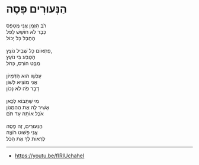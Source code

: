 # הַנְּעוּרִים פָּסֶה

רֹב הַזְּמַן אֲנִי מְטַפֵּס\
כְּבָר לֹא חוֹשֵׁשׁ לִפֹּל\
הַחֶבֶל כָּל יָכוֹל\
\
פִּתְאוֹם כָּל שְׁבִיל נוֹצֵץ,\
הַטֶּבַע בִּי נוֹעֵץ\
מַבָּט הוֹרֵס, כָּחֹל\
\
עַכְשָׁו הוּא הַדִּמְיוֹן\
אֲנִי מוֹצִיא לָשׁוֹן\
דָּבָר פֹּה לֹא נָכוֹן\
\
מִי שֶׁתָּבוֹא לְכָאן\
אָשִׁיר לָהּ אֶת הַהִמְנוֹן\
אֹכֶל אוֹתָהּ עַד תֹּם\
\
הַנְּעוּרִים, זֶה פָּסֶה\
אֲנִי פָּשׁוּט רוֹצֶה\
לִרְאוֹת לְךָ אֶת הַכֹּל

---
- https://youtu.be/fIRIUchaheI
